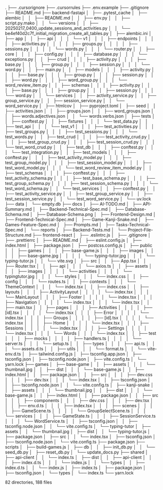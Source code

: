 .
├── .cursorignore
├── .cursorrules
├── .env.example
├── .gitignore
├── README.md
├── backend-fastapi
│   ├── .pytest_cache
│   ├── alembic
│   │   ├── README.md
│   │   ├── env.py
│   │   ├── script.py.mako
│   │   └── versions
│   │       ├── 20250217_0400_update_sessions_and_activities.py
│   │       └── be4ef40d2c7f_initial_migration_create_all_tables.py
│   ├── alembic.ini
│   ├── app
│   │   ├── api
│   │   │   └── v1
│   │   │       ├── endpoints
│   │   │       │   ├── activities.py
│   │   │       │   ├── groups.py
│   │   │       │   ├── sessions.py
│   │   │       │   └── words.py
│   │   │       └── router.py
│   │   ├── core
│   │   │   ├── config.py
│   │   │   ├── database.py
│   │   │   └── exceptions.py
│   │   ├── crud
│   │   │   ├── activity.py
│   │   │   ├── base.py
│   │   │   ├── group.py
│   │   │   ├── session.py
│   │   │   └── word.py
│   │   ├── main.py
│   │   ├── models
│   │   │   ├── activity.py
│   │   │   ├── base.py
│   │   │   ├── group.py
│   │   │   ├── session.py
│   │   │   ├── word.py
│   │   │   ├── word_group.py
│   │   │   └── word_review_item.py
│   │   ├── schemas
│   │   │   ├── activity.py
│   │   │   ├── base.py
│   │   │   ├── group.py
│   │   │   ├── session.py
│   │   │   └── word.py
│   │   └── services
│   │       ├── activity_service.py
│   │       ├── group_service.py
│   │       ├── session_service.py
│   │       └── word_service.py
│   ├── htmlcov
│   ├── pyproject.toml
│   ├── seed
│   │   ├── activities.json
│   │   ├── groups.json
│   │   ├── word_groups.json
│   │   ├── words.adjectives.json
│   │   └── words.verbs.json
│   ├── tests
│   │   ├── conftest.py
│   │   ├── fixtures
│   │   │   └── test_data.py
│   │   ├── test_api
│   │   │   └── test_v1
│   │   │       ├── test_activities.py
│   │   │       ├── test_groups.py
│   │   │       ├── test_sessions.py
│   │   │       └── test_words.py
│   │   ├── test_crud
│   │   │   ├── test_activity_crud.py
│   │   │   ├── test_group_crud.py
│   │   │   ├── test_session_crud.py
│   │   │   └── test_word_crud.py
│   │   ├── test_db
│   │   │   ├── conftest.py
│   │   │   └── test_integration.py
│   │   ├── test_models
│   │   │   ├── conftest.py
│   │   │   ├── test_activity_model.py
│   │   │   ├── test_group_model.py
│   │   │   ├── test_session_model.py
│   │   │   ├── test_word_model.py
│   │   │   └── test_word_review_item_model.py
│   │   ├── test_schemas
│   │   │   ├── conftest.py
│   │   │   ├── test_activity_schema.py
│   │   │   ├── test_base_schema.py
│   │   │   ├── test_group_schema.py
│   │   │   ├── test_session_schema.py
│   │   │   └── test_word_schema.py
│   │   └── test_services
│   │       ├── conftest.py
│   │       ├── test_activity_service.py
│   │       ├── test_group_service.py
│   │       ├── test_session_service.py
│   │       └── test_word_service.py
│   └── uv.lock
├── data
│   └── empty.db
├── docs
│   ├── AI-TODO.md
│   ├── API-Summary.md
│   ├── Backend-Technical-Spec.md
│   ├── Database-Schema.md
│   ├── Database-Schema.png
│   ├── Frontend-Design.md
│   ├── Frontend-Technical-Spec.md
│   ├── Game-Kanji-Snake.md
│   ├── Games-Feature-Spec.md
│   ├── Prompts.md
│   ├── Tasks-Technical-Spec.md
│   └── reports
│       ├── Backend-Tests.md
│       └── Project-File-Structure.md
├── frontend-react
│   ├── .eslintrc.js
│   ├── .gitignore
│   ├── .prettierrc
│   ├── README.md
│   ├── eslint.config.js
│   ├── index.html
│   ├── package.json
│   ├── postcss.config.js
│   ├── public
│   │   ├── games
│   │   │   ├── base-game.js
│   │   │   ├── images
│   │   │   │   ├── base-game.jpg
│   │   │   │   └── typing-tutor.jpg
│   │   │   └── typing-tutor.js
│   │   └── vite.svg
│   ├── src
│   │   ├── App.tsx
│   │   ├── Router.tsx
│   │   ├── api
│   │   │   └── axios.ts
│   │   ├── assets
│   │   │   ├── images
│   │   │   │   └── activities
│   │   │   │       └── typingtutor.jpg
│   │   │   └── styles
│   │   │       └── index.css
│   │   ├── config
│   │   │   └── routes.ts
│   │   ├── contexts
│   │   │   └── ThemeContext
│   │   │       └── index.tsx
│   │   ├── index.css
│   │   ├── layouts
│   │   │   ├── ActivityLayout
│   │   │   │   └── index.tsx
│   │   │   └── MainLayout
│   │   │       ├── Footer
│   │   │       │   └── index.tsx
│   │   │       ├── Navigation
│   │   │       │   └── index.tsx
│   │   │       └── index.tsx
│   │   ├── main.tsx
│   │   ├── pages
│   │   │   ├── Activities
│   │   │   │   ├── [id].tsx
│   │   │   │   └── index.tsx
│   │   │   ├── Error
│   │   │   │   └── index.tsx
│   │   │   ├── Groups
│   │   │   │   ├── [id].tsx
│   │   │   │   └── index.tsx
│   │   │   ├── Home
│   │   │   │   └── index.tsx
│   │   │   ├── Sessions
│   │   │   │   └── index.tsx
│   │   │   ├── Settings
│   │   │   │   └── index.tsx
│   │   │   └── Words
│   │   │       └── index.tsx
│   │   ├── test
│   │   │   ├── mocks
│   │   │   │   ├── handlers.ts
│   │   │   │   └── server.ts
│   │   │   └── setup.ts
│   │   ├── types
│   │   │   ├── api.ts
│   │   │   └── assets.d.ts
│   │   ├── utils
│   │   │   └── format.ts
│   │   └── vite-env.d.ts
│   ├── tailwind.config.js
│   ├── tsconfig.app.json
│   ├── tsconfig.json
│   ├── tsconfig.node.json
│   ├── vite.config.ts
│   └── yarn.lock
├── games
│   ├── base-game
│   │   ├── assets
│   │   │   └── thumbnail.jpg
│   │   ├── dist
│   │   │   └── base-game.js
│   │   ├── index.html
│   │   ├── package.json
│   │   ├── src
│   │   │   ├── dev.css
│   │   │   ├── dev.tsx
│   │   │   └── index.tsx
│   │   ├── tsconfig.json
│   │   ├── tsconfig.node.json
│   │   └── vite.config.ts
│   ├── kanji-snake
│   │   ├── assets
│   │   │   └── thumbnail.jpg
│   │   ├── dist
│   │   │   └── base-game.js
│   │   ├── index.html
│   │   ├── package.json
│   │   ├── src
│   │   │   ├── components
│   │   │   ├── dev.css
│   │   │   ├── dev.tsx
│   │   │   ├── env.d.ts
│   │   │   ├── index.tsx
│   │   │   ├── scenes
│   │   │   │   ├── GameScene.ts
│   │   │   │   └── GroupSelectScene.ts
│   │   │   └── services
│   │   │       ├── GameState.ts
│   │   │       ├── SessionService.ts
│   │   │       └── WordService.ts
│   │   ├── tsconfig.json
│   │   ├── tsconfig.node.json
│   │   └── vite.config.ts
│   └── typing-tutor
│       ├── assets
│       │   └── thumbnail.jpg
│       ├── dist
│       │   └── typing-tutor.js
│       ├── package.json
│       ├── src
│       │   └── index.tsx
│       ├── tsconfig.json
│       ├── tsconfig.node.json
│       └── vite.config.ts
├── package.json
├── scripts
│   ├── build-games.js
│   ├── db
│   │   ├── init_db.py
│   │   └── seed_db.py
│   ├── reset_db.py
│   └── update_docs.py
├── shared
│   ├── api-client
│   │   └── index.ts
│   ├── dist
│   │   ├── api-client
│   │   │   ├── index.d.ts
│   │   │   └── index.js
│   │   └── types
│   │       ├── index.d.ts
│   │       └── index.js
│   ├── index.ts
│   ├── package.json
│   ├── tsconfig.json
│   └── types
│       └── index.ts
└── yarn.lock

82 directories, 188 files
